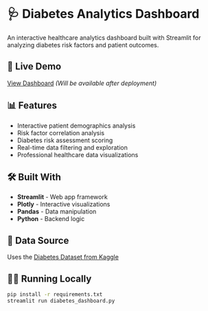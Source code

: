 # 🩺 Diabetes Analytics Dashboard

An interactive healthcare analytics dashboard built with Streamlit for analyzing diabetes risk factors and patient outcomes.

## 🚀 Live Demo
[View Dashboard](https://your-app-url.streamlit.app) *(Will be available after deployment)*

## 📊 Features
- Interactive patient demographics analysis
- Risk factor correlation analysis
- Diabetes risk assessment scoring
- Real-time data filtering and exploration
- Professional healthcare data visualizations

## 🛠️ Built With
- **Streamlit** - Web app framework
- **Plotly** - Interactive visualizations
- **Pandas** - Data manipulation
- **Python** - Backend logic

## 📁 Data Source
Uses the [Diabetes Dataset from Kaggle](https://www.kaggle.com/datasets/mathchi/diabetes-data-set)

## 🏃‍♂️ Running Locally
```bash
pip install -r requirements.txt
streamlit run diabetes_dashboard.py
